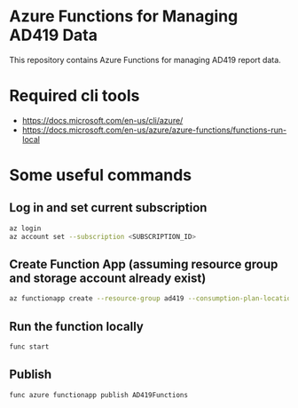 # Azure Functions for Managing AD419 Data

This repository contains Azure Functions for managing AD419 report data.

# Required cli tools
- https://docs.microsoft.com/en-us/cli/azure/
- https://docs.microsoft.com/en-us/azure/azure-functions/functions-run-local

# Some useful commands

## Log in and set current subscription
```bash
az login
az account set --subscription <SUBSCRIPTION_ID>
```

## Create Function App (assuming resource group and storage account already exist)
```bash
az functionapp create --resource-group ad419 --consumption-plan-location westus2 --runtime dotnet --functions-version 4 --name AD419Functions --storage-account ad419 --os-type Windows
```

## Run the function locally
```bash
func start
```

## Publish
```bash
func azure functionapp publish AD419Functions
```